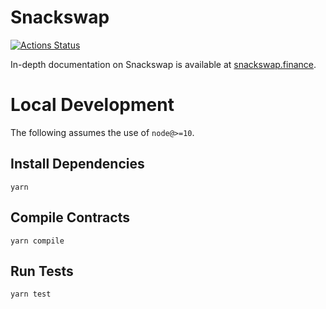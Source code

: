 # Snackswap

[![Actions Status](https://github.com/snackswap/snackswap-core/workflows/CI/badge.svg)](https://github.com/snackswap/snackswap-v2-core/actions)

In-depth documentation on Snackswap is available at [snackswap.finance](https://docs.snackswap.finance).

# Local Development

The following assumes the use of `node@>=10`.

## Install Dependencies

`yarn`

## Compile Contracts

`yarn compile`

## Run Tests

`yarn test`
